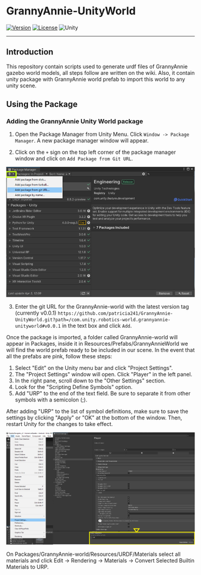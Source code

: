 # GrannyAnnie-UnityWorld

[![Version](https://img.shields.io/github/v/tag/patricia241/GrannyAnnie-UnityWorld)](https://github.com/patricia241/GrannyAnnie-UnityWorld/releases)
[![License](https://img.shields.io/badge/license-Apache--2.0-green.svg)](LICENSE.md)
![Unity](https://img.shields.io/badge/unity-2021.3.16f1-brightgreen)

---

## Introduction  

This repository contain scripts used to generate urdf files of GrannyAnnie gazebo world models, all steps follow are written on the wiki. Also, it contain unity package with GrannyAnnie world prefab to import this world to any unity scene.  

## Using the Package  
### Adding the GrannyAnnie Unity World package  

1. Open the Package Manager from Unity Menu. Click `Window -> Package Manager`. A new package manager window will appear.  

2. Click on the `+` sign on the top left corner of the package manager window and click on `Add Package from Git URL`.  

<img src = "wiki-images/pkg_manger_add.png">  

3. Enter the git URL for the GrannyAnnie-world with the latest version tag (currently v0.0.1) `https://github.com/patricia241/GrannyAnnie-UnityWorld.git?path=/com.unity.robotics-world.grannyannie-unityworld#v0.0.1` in the text box and click `Add`.

Once the package is imported, a folder called GrannyAnnie-world will appear in Packages, inside it in Resources/Prefabs/GrannyAnnieWorld we will find the world prefab ready to be included in our scene. In the event that all the prefabs are pink, follow these steps:  

1. Select "Edit" on the Unity menu bar and click "Project Settings".
2. The "Project Settings" window will open. Click "Player" in the left panel.
3. In the right pane, scroll down to the "Other Settings" section. 
4. Look for the "Scripting Define Symbols" option.
5. Add "URP" to the end of the text field. Be sure to separate it from other symbols with a semicolon (;).  

After adding "URP" to the list of symbol definitions, make sure to save the settings by clicking "Apply" or "OK" at the bottom of the window. Then, restart Unity for the changes to take effect.  

<img src = "wiki-images/pink-prefabs-sol.png">

On Packages/GrannyAnnie-world/Resources/URDF/Materials select all materials and click Edit -> Rendering -> Materials -> Convert Selected Builtin Materials to URP.
